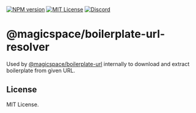 [![NPM version](https://img.shields.io/npm/v/@magicspace/boilerplate-url-resolver?color=%23cb3837&style=flat-square)](https://www.npmjs.com/package/@magicspace/boilerplate-url-resolver)
[![MIT License](https://img.shields.io/badge/license-MIT-999999?style=flat-square)](./LICENSE)
[![Discord](https://img.shields.io/badge/chat-discord-5662f6?style=flat-square)](https://discord.gg/vanVrDwSkS)

# @magicspace/boilerplate-url-resolver

Used by [@magicspace/boilerplate-url](../boilerplate-url) internally to download and extract boilerplate from given URL.

## License

MIT License.
